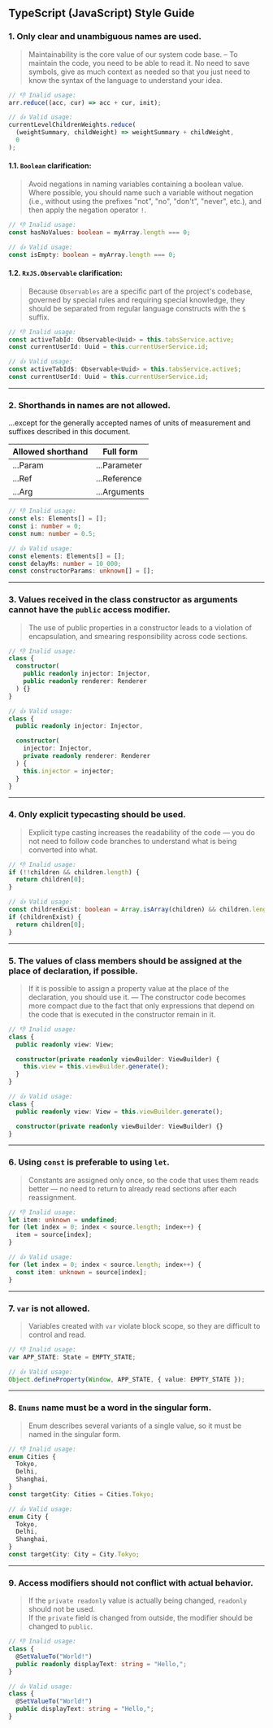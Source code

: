 ## TypeScript (JavaScript) Style Guide

### 1. Only clear and unambiguous names are used.

> Maintainability is the core value of our system code base. – To maintain the code, you need to be able to read it. No need to save symbols, give as much context as needed so that you just need to know the syntax of the language to understand your idea.

```javascript
// 👎 Inalid usage:
arr.reduce((acc, cur) => acc + cur, init);

// 👍 Valid usage:
currentLevelChildrenWeights.reduce(
  (weightSummary, childWeight) => weightSummary + childWeight,
  0
);
```

#### 1.1. `Boolean` clarification:

> Avoid negations in naming variables containing a boolean value. Where possible, you should name such a variable without negation (i.e., without using the prefixes "not", "no", "don't", "never", etc.), and then apply the negation operator `!`.

```typescript
// 👎 Inalid usage:
const hasNoValues: boolean = myArray.length === 0;

// 👍 Valid usage:
const isEmpty: boolean = myArray.length === 0;
```

#### 1.2. `RxJS.Observable` clarification:

> Because `Observables` are a specific part of the project's codebase, governed by special rules and requiring special knowledge, they should be separated from regular language constructs with the `$` suffix.

```typescript
// 👎 Inalid usage:
const activeTabId: Observable<Uuid> = this.tabsService.active;
const currentUserId: Uuid = this.currentUserService.id;

// 👍 Valid usage:
const activeTabId$: Observable<Uuid> = this.tabsService.active$;
const currentUserId: Uuid = this.currentUserService.id;
```

---

### 2. Shorthands in names are not allowed.

...except for the generally accepted names of units of measurement and suffixes described in this document.

| Allowed shorthand | Full form    |
| ----------------- | ------------ |
| ...Param          | ...Parameter |
| ...Ref            | ...Reference |
| ...Arg            | ...Arguments |

```typescript
// 👎 Inalid usage:
const els: Elements[] = [];
const i: number = 0;
const num: number = 0.5;

// 👍 Valid usage:
const elements: Elements[] = [];
const delayMs: number = 10_000;
const constructorParams: unknown[] = [];
```

---

### 3. Values received in the class constructor as arguments cannot have the `public` access modifier.

> The use of public properties in a constructor leads to a violation of encapsulation, and smearing responsibility across code sections.

```typescript
// 👎 Inalid usage:
class {
  constructor(
    public readonly injector: Injector,
    public readonly renderer: Renderer
  ) {}
}

// 👍 Valid usage:
class {
  public readonly injector: Injector,

  constructor(
    injector: Injector,
    private readonly renderer: Renderer
  ) {
    this.injector = injector;
  }
}
```

---

### 4. Only explicit typecasting should be used.

> Explicit type casting increases the readability of the code — you do not need to follow code branches to understand what is being converted into what.

```typescript
// 👎 Inalid usage:
if (!!children && children.length) {
  return children[0];
}

// 👍 Valid usage:
const childrenExist: boolean = Array.isArray(children) && children.length !== 0;
if (childrenExist) {
  return children[0];
}
```

---

### 5. The values of class members should be assigned at the place of declaration, if possible.

> If it is possible to assign a property value at the place of the declaration, you should use it. — The constructor code becomes more compact due to the fact that only expressions that depend on the code that is executed in the constructor remain in it.

```typescript
// 👎 Inalid usage:
class {
  public readonly view: View;

  constructor(private readonly viewBuilder: ViewBuilder) {
    this.view = this.viewBuilder.generate();
  }
}

// 👍 Valid usage:
class {
  public readonly view: View = this.viewBuilder.generate();

  constructor(private readonly viewBuilder: ViewBuilder) {}
}
```

---

### 6. Using `const` is preferable to using `let`.

> Constants are assigned only once, so the code that uses them reads better — no need to return to already read sections after each reassignment.

```typescript
// 👎 Inalid usage:
let item: unknown = undefined;
for (let index = 0; index < source.length; index++) {
  item = source[index];
}

// 👍 Valid usage:
for (let index = 0; index < source.length; index++) {
  const item: unknown = source[index];
}
```

---

### 7. `var` is not allowed.

> Variables created with `var` violate block scope, so they are difficult to control and read.

```typescript
// 👎 Inalid usage:
var APP_STATE: State = EMPTY_STATE;

// 👍 Valid usage:
Object.defineProperty(Window, APP_STATE, { value: EMPTY_STATE });
```

---

### 8. `Enums` name must be a word in the singular form.

> Enum describes several variants of a single value, so it must be named in the singular form.

```typescript
// 👎 Inalid usage:
enum Cities {
  Tokyo,
  Delhi,
  Shanghai,
}
const targetCity: Cities = Cities.Tokyo;

// 👍 Valid usage:
enum City {
  Tokyo,
  Delhi,
  Shanghai,
}
const targetCity: City = City.Tokyo;
```

---

### 9. Access modifiers should not conflict with actual behavior.

> If the `private readonly` value is actually being changed, `readonly` should not be used. \
> If the `private` field is changed from outside, the modifier should be changed to `public`.

```typescript
// 👎 Inalid usage:
class {
  @SetValueTo("World!")
  public readonly displayText: string = "Hello,";
}

// 👍 Valid usage:
class {
  @SetValueTo("World!")
  public displayText: string = "Hello,";
}
```
